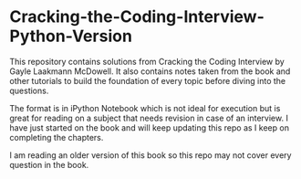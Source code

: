 # Cracking-the-Coding-Interview-Python-Version
This repository contains solutions from Cracking the Coding Interview by Gayle Laakmann McDowell.
It also contains notes taken from the book and other tutorials to build the foundation of every topic before diving into the questions.

The format is in iPython Notebook which is not ideal for execution but is great for reading on a subject that needs revision in case of an interview. I have just started on the book and will keep updating this repo as I keep on completing the chapters.

I am reading an older version of this book so this repo may not cover every question in the book.
